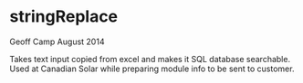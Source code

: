 stringReplace
=============

Geoff Camp
August 2014

Takes text input copied from excel and makes it SQL database searchable. Used at Canadian Solar while preparing module info to be sent to customer. 
